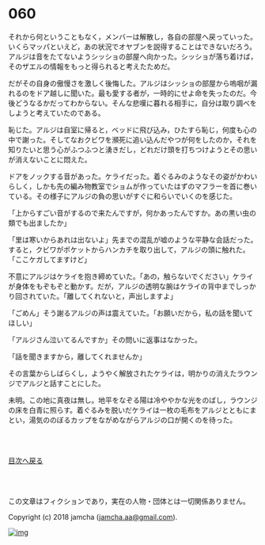 # 060

それから何ということもなく，メンバーは解散し，各自の部屋へ戻っていった。いくらマッパといえど，あの状況でオヤブンを説得することはできないだろう。アルジは音をたてないようシッショの部屋へ向かった。シッショが落ち着けば，そのザエルの情報をもっと得られると考えたためだ。  

だがその自身の傲慢さを激しく後悔した。アルジはシッショの部屋から嗚咽が漏れるのをドア越しに聞いた。最も愛する者が，一時的にせよ命を失ったのだ。今後どうなるかだってわからない。そんな悲嘆に暮れる相手に，自分は取り調べをしようと考えていたのである。  

恥じた。アルジは自室に帰ると，ベッドに飛び込み，ひたすら恥じ，何度も心の中で謝った。そしてなおクビワを瀕死に追い込んだやつが何をしたのか，それを知りたいと思う心がふつふつと湧きだし，どれだけ頭を打ちつけようとその思いが消えないことに悶えた。  

ドアをノックする音があった。ケライだった。着ぐるみのようなその姿がかわいらしく，しかも先の編み物教室でショムが作っていたはずのマフラーを首に巻いている。その様子にアルジの負の思いがすぐに和らいでいくのを感じた。  

「上からすごい音がするので来たんですが，何かあったんですか。あの黒い虫の類でも出ましたか」  

「里は寒いからあれは出ないよ」先までの混乱が嘘のような平静な会話だった。すると，クビワがポケットからハンカチを取り出して，アルジの頭に触れた。「ここケガしてますけど」  

不意にアルジはケライを抱き締めていた。「あの，触らないでください」ケライが身体をもぞもぞと動かす。だが，アルジの透明な腕はケライの背中までしっかり回されていた。「離してくれないと，声出しますよ」  

「ごめん」そう謝るアルジの声は震えていた。「お願いだから，私の話を聞いてほしい」  

「アルジさん泣いてるんですか」その問いに返事はなかった。  

「話を聞きますから，離してくれませんか」  

その言葉からしばらくし，ようやく解放されたケライは，明かりの消えたラウンジでアルジと話すことにした。  

未明。この地に真夜は無し。地平をなぞる陽は冷ややかな光をのばし，ラウンジの床を白青に照らす。着ぐるみを脱いだケライは一枚の毛布をアルジとともにまとい，湯気ののぼるカップをながめながらアルジの口が開くのを待った。  

<br>  
<br>  

[目次へ戻る](https://github.com/jamcha-aa/OblivionReports/blob/master/README.md)  

<br>  
<br>  

この文章はフィクションであり，実在の人物・団体とは一切関係ありません。  

Copyright (c) 2018 jamcha (jamcha.aa@gmail.com).  

[![img](http://i.creativecommons.org/l/by-nc-sa/4.0/88x31.png)](http://creativecommons.org/licenses/by-nc-sa/4.0/deed)